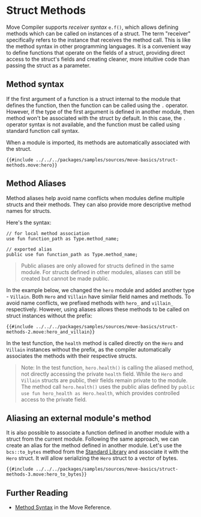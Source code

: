# Struct Methods

Move Compiler supports _receiver syntax_ `e.f()`, which allows defining methods which can be called
on instances of a struct. The term "receiver" specifically refers to the instance that receives the
method call. This is like the method syntax in other programming languages. It is a convenient way
to define functions that operate on the fields of a struct, providing direct access to the struct's
fields and creating cleaner, more intuitive code than passing the struct as a parameter.

## Method syntax

If the first argument of a function is a struct internal to the module that defines the function,
then the function can be called using the `.` operator. However, if the type of the first argument
is defined in another module, then method won't be associated with the struct by default. In this
case, the `.` operator syntax is not available, and the function must be called using standard
function call syntax.

When a module is imported, its methods are automatically associated with the struct.

```move
{{#include ../../../packages/samples/sources/move-basics/struct-methods.move:hero}}
```

## Method Aliases

Method aliases help avoid name conflicts when modules define multiple structs and their methods.
They can also provide more descriptive method names for structs.

Here's the syntax:

```move
// for local method association
use fun function_path as Type.method_name;

// exported alias
public use fun function_path as Type.method_name;
```

> Public aliases are only allowed for structs defined in the same module. For structs defined in
> other modules, aliases can still be created but cannot be made public.

In the example below, we changed the `hero` module and added another type - `Villain`. Both `Hero`
and `Villain` have similar field names and methods. To avoid name conflicts, we prefixed methods
with `hero_` and `villain_` respectively. However, using aliases allows these methods to be called
on struct instances without the prefix:

```move
{{#include ../../../packages/samples/sources/move-basics/struct-methods-2.move:hero_and_villain}}
```

In the test function, the `health` method is called directly on the `Hero` and `Villain` instances
without the prefix, as the compiler automatically associates the methods with their respective
structs.

> Note: In the test function, `hero.health()` is calling the aliased method, not directly accessing
> the private `health` field. While the `Hero` and `Villain` structs are public, their fields remain
> private to the module. The method call `hero.health()` uses the public alias defined by
> `public use fun hero_health as Hero.health`, which provides controlled access to the private
> field.

## Aliasing an external module's method

It is also possible to associate a function defined in another module with a struct from the current
module. Following the same approach, we can create an alias for the method defined in another
module. Let's use the `bcs::to_bytes` method from the [Standard Library](./standard-library.md) and
associate it with the `Hero` struct. It will allow serializing the `Hero` struct to a vector of
bytes.

```move
{{#include ../../../packages/samples/sources/move-basics/struct-methods-3.move:hero_to_bytes}}
```

## Further Reading

- [Method Syntax](/reference/method-syntax.html) in the Move Reference.
